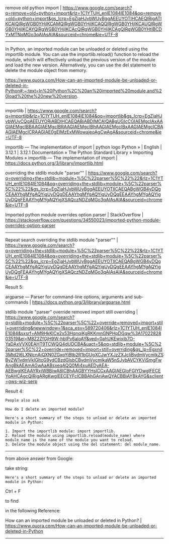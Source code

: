 remove old python import | https://www.google.com/search?q=remove+old+python+import&rlz=1C1YTUH_enIE1084IE1084&oq=remove+old+python+import&gs_lcrp=EgZjaHJvbWUyBggAEEUYOTIHCAEQIRigATIKCAIQIRgWGB0YHjIKCAMQIRgWGB0YHjIKCAQQIRgWGB0YHjIKCAUQIRgWGB0YHjIKCAYQIRgWGB0YHjIKCAcQIRgWGB0YHjIKCAgQIRgWGB0YHtIBCDYxMTNqMGo3qAIAsAIA&sourceid=chrome&ie=UTF-8

____

In Python, an imported module can be unloaded or deleted using the importlib module. You can use the importlib.reload() function to reload the module, which will effectively unload the previous version of the module and load the new version. Alternatively, you can use the del statement to delete the module object from memory.

https://www.quora.com/How-can-an-imported-module-be-unloaded-or-deleted-in-Python#:~:text=In%20Python%2C%20an%20imported%20module,and%20load%20the%20new%20version.

____

importlib | https://www.google.com/search?q=importlib&rlz=1C1YTUH_enIE1084IE1084&oq=importlib&gs_lcrp=EgZjaHJvbWUyCQgAEEUYORiABDIHCAEQABiABDIMCAIQABgUGIcCGIAEMgcIAxAAGIAEMgcIBBAAGIAEMgcIBRAAGIAEMgcIBhAAGIAEMgcIBxAAGIAEMgcICBAAGIAEMgcICRAAGIAE0gEIMzExMWowajeoAgCwAgA&sourceid=chrome&ie=UTF-8

importlib — The implementation of import | python logo Python » | English | 3.12.1 |
 3.12.1 Documentation » The Python Standard Library » Importing Modules » importlib — The implementation of import | https://docs.python.org/3/library/importlib.html

 overriding the stdlib module \"parser\"" | https://www.google.com/search?q=overriding+the+stdlib+module+%5C%22parser%5C%22%22&rlz=1C1YTUH_enIE1084IE1084&oq=overriding+the+stdlib+module+%5C%22parser%5C%22%22&gs_lcrp=EgZjaHJvbWUyBggAEEUYOTIICAEQABgWGB4yDQgCEAAYhgMYgAQYigUyDQgDEAAYhgMYgAQYigUyDQgEEAAYhgMYgAQYigUyDQgFEAAYhgMYgAQYigXSAQczNDZqMGo3qAIAsAIA&sourceid=chrome&ie=UTF-8

Imported python module overrides option parser | StackOverflow | https://stackoverflow.com/questions/34550023/imported-python-module-overrides-option-parser

____
Repeat search
overriding the stdlib module \"parser\"" | https://www.google.com/search?q=overriding+the+stdlib+module+%5C%22parser%5C%22%22&rlz=1C1YTUH_enIE1084IE1084&oq=overriding+the+stdlib+module+%5C%22parser%5C%22%22&gs_lcrp=EgZjaHJvbWUyBggAEEUYOTIICAEQABgWGB4yDQgCEAAYhgMYgAQYigUyDQgDEAAYhgMYgAQYigUyDQgEEAAYhgMYgAQYigUyDQgFEAAYhgMYgAQYigXSAQczNDZqMGo3qAIAsAIA&sourceid=chrome&ie=UTF-8

Result 5:

argparse — Parser for command-line options, arguments and sub-commands | https://docs.python.org/3/library/argparse.html

stdlib module \"parser\" override removed import still overriding | https://www.google.com/search?q=stdlib+module+%5C%22parser%5C%22+override+removed+import+still+overriding&newwindow=1&sca_esv=589720406&rlz=1C1YTUH_enIE1084IE1084&sxsrf=AM9HkKlCe2x53HqnqiKgRKKmnGNPHpDGqw%3A1702282803519&ei=M8Z2ZfGjH9W-hbIPv6aloAY&ved=0ahUKEwixib7O-YaDAxVVX0EAHT9TCWQQ4dUDCBA&uact=5&oq=stdlib+module+%5C%22parser%5C%22+override+removed+import+still+overriding&gs_lp=Egxnd3Mtd2l6LXNlcnAiQXN0ZGxpYiBtb2R1bGUgXCJwYXJzZXJcIiBvdmVycmlkZSByZW1vdmVkIGltcG9ydCBzdGlsbCBvdmVycmlkaW5nSJybAVCYKViSmgFwAngBkAEAmAGwAaABsxeqAQQ0Mi4xuAEDyAEA-AEBwgIKEAAYRxjWBBiwA8ICBhAAGBYYHsICCxAAGIAEGIoFGIYDwgIFECEYoAHCAgcQIRigARgKwgIEECEYFcICBBAhGAriAwQYACBBiAYBkAYG&sclient=gws-wiz-serp

Result 4:

```
People also ask

How do I delete an imported module?

Here's a short summary of the steps to unload or delete an imported module in Python:

1. Import the importlib module: import importlib.
2. Reload the module using importlib.reload(module_name) where module_name is the name of the module you want to reload.
3. Delete the module object using the del statement: del module_name.
```

____

from above answer from Google:

take string:

`Here's a short summary of the steps to unload or delete an imported module in Python:`

Ctrl + F

to find

in the following Reference:

How can an imported module be unloaded or deleted in Python? | https://www.quora.com/How-can-an-imported-module-be-unloaded-or-deleted-in-Python

____

